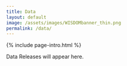 ```yaml
---
title: Data
layout: default
image: /assets/images/WISDOMbanner_thin.png
permalink: /data/
---
```

{% include page-intro.html %}  
<main id="main" class="page-content" aria-label="Content">
  <div class="inner">
	    
Data Releases will appear here.

</div>
</main>